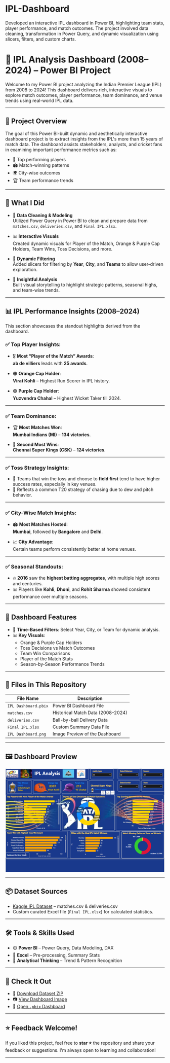 # IPL-Dashboard
Developed an interactive IPL dashboard in Power BI, highlighting team stats, player performance, and match outcomes. The project involved data cleaning, transformation in Power Query, and dynamic visualization using slicers, filters, and custom charts.

# 🏏 IPL Analysis Dashboard (2008–2024) – Power BI Project

Welcome to my Power BI project analyzing the Indian Premier League (IPL) from 2008 to 2024! This dashboard delivers rich, interactive visuals to explore match outcomes, player performance, team dominance, and venue trends using real-world IPL data.

---

## 🚀 Project Overview

The goal of this Power BI-built dynamic and aesthetically interactive dashboard project is to extract insights from the IPL's more than 15 years of match data. The dashboard assists stakeholders, analysts, and cricket fans in examining important performance metrics such as:

- 🏅 Top performing players  
- 🏟️ Match-winning patterns  
- 🌍 City-wise outcomes  
- 🏆 Team performance trends  

---

## 🔧 What I Did

- 🧹 **Data Cleaning & Modeling**  
  Utilized Power Query in Power BI to clean and prepare data from `matches.csv`, `deliveries.csv`, and `Final IPL.xlsx`.

- 📊 **Interactive Visuals**  
  Created dynamic visuals for Player of the Match, Orange & Purple Cap Holders, Team Wins, Toss Decisions, and more.

- 📌 **Dynamic Filtering**  
  Added slicers for filtering by **Year**, **City**, and **Teams** to allow user-driven exploration.

- 🧠 **Insightful Analysis**  
  Built visual storytelling to highlight strategic patterns, seasonal highs, and team-wise trends.

---

## 📊 IPL Performance Insights (2008–2024)

This section showcases the standout highlights derived from the dashboard.

### ✅ Top Player Insights:

- 🎖️ **Most “Player of the Match” Awards**:  
  **ab de villiers** leads with **25 awards**.

- 🟠 **Orange Cap Holder**:  
  **Virat Kohli** – Highest Run Scorer in IPL history.

- 🟣 **Purple Cap Holder**:  
  **Yuzvendra Chahal** – Highest Wicket Taker till 2024.

---

### ✅ Team Dominance:

- 🏆 **Most Matches Won**:  
  **Mumbai Indians (MI)** – **134 victories**.

- 🥈 **Second Most Wins**:  
  **Chennai Super Kings (CSK)** – **124 victories**.

---

### ✅ Toss Strategy Insights:

- 🎯 Teams that win the toss and choose to **field first** tend to have higher success rates, especially in key venues.
- 🧠 Reflects a common T20 strategy of chasing due to dew and pitch behavior.

---

### ✅ City-Wise Match Insights:

- 🏟️ **Most Matches Hosted**:  
  **Mumbai**, followed by **Bangalore** and **Delhi**.

- 📈 **City Advantage**:  
  Certain teams perform consistently better at home venues.

---

### ✅ Seasonal Standouts:

- 🔥 **2016** saw the **highest batting aggregates**, with multiple high scores and centuries.
- 📊 Players like **Kohli**, **Dhoni**, and **Rohit Sharma** showed consistent performance over multiple seasons.

---

## 📌 Dashboard Features

- 📅 **Time-Based Filters**: Select Year, City, or Team for dynamic analysis.
- 📊 **Key Visuals**:
  - Orange & Purple Cap Holders
  - Toss Decisions vs Match Outcomes
  - Team Win Comparisons
  - Player of the Match Stats
  - Season-by-Season Performance Trends

---

## 📁 Files in This Repository

| File Name             | Description                             |
|-----------------------|-----------------------------------------|
| `IPL Dashboard.pbix`  | Power BI Dashboard File                 |
| `matches.csv`         | Historical Match Data (2008–2024)      |
| `deliveries.csv`      | Ball-by-ball Delivery Data             |
| `Final IPL.xlsx`      | Custom Summary Data File               |
| `IPL Dashboard.png`   | Image Preview of the Dashboard         |

---

## 🖼️ Dashboard Preview

![IPL Dashboard Preview](https://github.com/niravtrivedi23/IPL-Dashboard/blob/main/IPL%20Dashboard.png)

---

## 📦 Dataset Sources

- [Kaggle IPL Dataset](https://www.kaggle.com/datasets) – matches.csv & deliveries.csv  
- Custom curated Excel file (`Final IPL.xlsx`) for calculated statistics.

---

## 🛠️ Tools & Skills Used

- 🟡 **Power BI** – Power Query, Data Modeling, DAX  
- 🔵 **Excel** – Pre-processing, Summary Stats   
- 🧠 **Analytical Thinking** – Trend & Pattern Recognition

---

## 🔗 Check It Out

- 📂 [Download Dataset ZIP](https://github.com/niravtrivedi23/IPL-Dashboard/blob/main/Data.zip)  
- 📷 [View Dashboard Image](https://github.com/niravtrivedi23/IPL-Dashboard/blob/main/IPL%20Dashboard.png)  
- 🎯 [Open `.pbix` Dashboard](https://github.com/niravtrivedi23/IPL-Dashboard/blob/main/IPL%20Dashboard.pbix)

---

## ⭐ Feedback Welcome!

If you liked this project, feel free to **star ⭐** the repository and share your feedback or suggestions. I'm always open to learning and collaboration!

---

